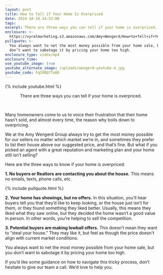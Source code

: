 ```yaml
---
layout: post
title: How to Tell if Your Home Is Overpriced
date: 2019-10-18 14:53:00
tags:
excerpt: There are three ways you can tell if your home is overpriced.
enclosure: >-
  https://vyralmarketing.s3.amazonaws.com/Amy+Wengerd/How+to+Tell+if+Your+Home+Is+Overpriced.mp4
pullquote: >-
  You always want to net the most money possible from your home sale, but you
  don’t want to sabotage it by pricing your home too high.
enclosure_type: video/mp4
enclosure_time:
use_youtube_image: true
youtube_alternate_image: /uploads/wengerd-youtube-4.jpg
youtube_code: Fq3VBQ7Ta08
---
```


{% include youtube.html %}

<center>There are three ways you can tell if your home is overpriced.&nbsp;</center>

&nbsp;

Many homeowners come to us to voice their frustration that their home hasn’t sold, and almost every time, the reason why boils down to overpricing.&nbsp;

We at the Amy Wengerd Group always try to get the most money possible for our sellers no matter which market we’re in, and sometimes they prefer to list their house above our suggested price, and that’s fine. But what if you picked an agent with a great reputation and marketing plan and your home still isn’t selling?

Here are the three ways to know if your home is overpriced:

**1\. No buyers or Realtors are contacting you about the house.** This means no emails, texts, phone calls, etc.&nbsp;

{% include pullquote.html %}

**2\. Your home has showings, but no offers.** In this situation, you’ll hear buyers tell you that they’d like to keep looking, or the house just isn’t for them, or they found something they liked better. Usually, this means they liked what they saw online, but they decided the home wasn’t a good value in person. In other words, you’re helping to sell the competition.

**3\. Potential buyers are making lowball offers.** This doesn’t mean they want to “steal your house.” They may like it, but feel as though the price doesn't align with current market conditions.&nbsp;

You always want to net the most money possible from your home sale, but you don’t want to sabotage it by pricing your home too high.&nbsp;

If you’d like some guidance on how to navigate this tricky process, don’t hesitate to give our team a call. We’d love to help you.